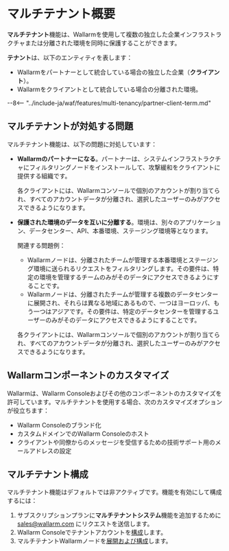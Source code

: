 # マルチテナント概要

**マルチテナント**機能は、Wallarmを使用して複数の独立した企業インフラストラクチャまたは分離された環境を同時に保護することができます。

**テナント**は、以下のエンティティを表します：

* Wallarmをパートナーとして統合している場合の独立した企業（**クライアント**）。
* Wallarmをクライアントとして統合している場合の分離された環境。

--8<-- "../include-ja/waf/features/multi-tenancy/partner-client-term.md"

## マルチテナントが対処する問題

マルチテナント機能は、以下の問題に対処しています：

* **Wallarmのパートナーになる**。パートナーは、システムインフラストラクチャにフィルタリングノードをインストールして、攻撃緩和をクライアントに提供する組織です。

    各クライアントには、Wallarmコンソールで個別のアカウントが割り当てられ、すべてのアカウントデータが分離され、選択したユーザーのみがアクセスできるようになります。
* **保護された環境のデータを互いに分離する**。環境は、別々のアプリケーション、データセンター、API、本番環境、ステージング環境等となります。

    関連する問題例：

    * Wallarmノードは、分離されたチームが管理する本番環境とステージング環境に送られるリクエストをフィルタリングします。その要件は、特定の環境を管理するチームのみがそのデータにアクセスできるようにすることです。
    * Wallarmノードは、分離されたチームが管理する複数のデータセンターに展開され、それらは異なる地域にあるもので、一つはヨーロッパ、もう一つはアジアです。その要件は、特定のデータセンターを管理するユーザーのみがそのデータにアクセスできるようにすることです。

    各クライアントには、Wallarmコンソールで個別のアカウントが割り当てられ、すべてのアカウントデータが分離され、選択したユーザーのみがアクセスできるようになります。

## Wallarmコンポーネントのカスタマイズ

Wallarmは、Wallarm Consoleおよびその他のコンポーネントのカスタマイズを許可しています。マルチテナントを使用する場合、次のカスタマイズオプションが役立ちます：

* Wallarm Consoleのブランド化
* カスタムドメインでのWallarm Consoleのホスト
* クライアントや同僚からのメッセージを受信するための技術サポート用のメールアドレスの設定

## マルチテナント構成

マルチテナント機能はデフォルトでは非アクティブです。機能を有効にして構成するには：

1. サブスクリプションプランに**マルチテナントシステム**機能を追加するために [sales@wallarm.com](mailto:sales@wallarm.com) にリクエストを送信します。
2. Wallarm Consoleでテナントアカウントを[構成](configure-accounts.md)します。
3. マルチテナントWallarmノードを[展開および構成](deploy-multi-tenant-node.md)します。